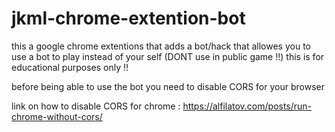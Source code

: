 # jkml-chrome-extention-bot
this a google chrome extentions that adds a bot/hack that allowes you to use a bot to play instead of your self (DONT use in public game !!)
this is for educational purposes only !!

before being able to use the bot you need to disable CORS for your browser 

link on how to disable CORS for chrome : https://alfilatov.com/posts/run-chrome-without-cors/
